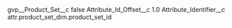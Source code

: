<?xml version="1.0" encoding="UTF-8"?>
<CustomMetadata xmlns="http://soap.sforce.com/2006/04/metadata" xmlns:xsi="http://www.w3.org/2001/XMLSchema-instance" xmlns:xsd="http://www.w3.org/2001/XMLSchema">
    <label>gvp__Product_Set__c</label>
    <protected>false</protected>
    <values>
        <field>Attribute_Id_Offset__c</field>
        <value xsi:type="xsd:double">1.0</value>
    </values>
    <values>
        <field>Attribute_Identifier__c</field>
        <value xsi:type="xsd:string">attr.product_set_dim.product_set_id</value>
    </values>
</CustomMetadata>
